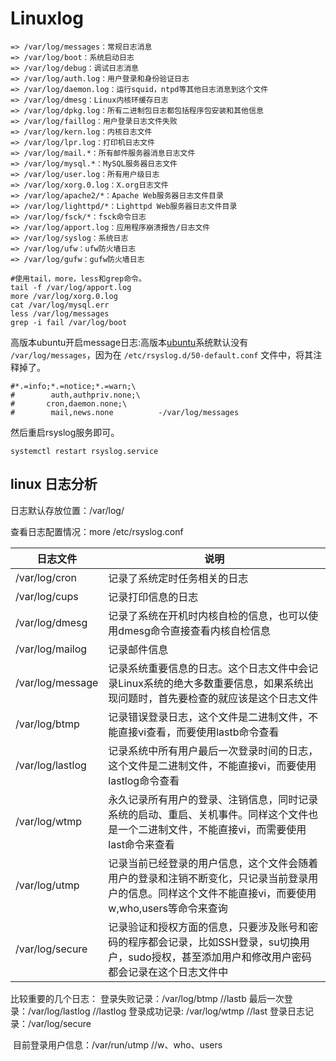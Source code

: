 # Linuxlog

```shell
=> /var/log/messages：常规日志消息
=> /var/log/boot：系统启动日志
=> /var/log/debug：调试日志消息
=> /var/log/auth.log：用户登录和身份验证日志
=> /var/log/daemon.log：运行squid，ntpd等其他日志消息到这个文件
=> /var/log/dmesg：Linux内核环缓存日志
=> /var/log/dpkg.log：所有二进制包日志都包括程序包安装和其他信息
=> /var/log/faillog：用户登录日志文件失败
=> /var/log/kern.log：内核日志文件
=> /var/log/lpr.log：打印机日志文件
=> /var/log/mail.*：所有邮件服务器消息日志文件
=> /var/log/mysql.*：MySQL服务器日志文件
=> /var/log/user.log：所有用户级日志
=> /var/log/xorg.0.log：X.org日志文件
=> /var/log/apache2/*：Apache Web服务器日志文件目录
=> /var/log/lighttpd/*：Lighttpd Web服务器日志文件目录
=> /var/log/fsck/*：fsck命令日志
=> /var/log/apport.log：应用程序崩溃报告/日志文件
=> /var/log/syslog：系统日志
=> /var/log/ufw：ufw防火墙日志
=> /var/log/gufw：gufw防火墙日志

#使用tail，more，less和grep命令。
tail -f /var/log/apport.log
more /var/log/xorg.0.log
cat /var/log/mysql.err
less /var/log/messages
grep -i fail /var/log/boot
```

高版本ubuntu开启message日志:高版本[ubuntu](https://so.csdn.net/so/search?q=ubuntu\&spm=1001.2101.3001.7020)系统默认没有 `/var/log/messages`，因为在 `/etc/rsyslog.d/50-default.conf` 文件中，将其注释掉了。

```shell
#*.=info;*.=notice;*.=warn;\
#        auth,authpriv.none;\
#       cron,daemon.none;\
#        mail,news.none          -/var/log/messages
```

然后重启rsyslog服务即可。

```shell
systemctl restart rsyslog.service
```

## linux 日志分析

日志默认存放位置：/var/log/

查看日志配置情况：more /etc/rsyslog.conf

| 日志文件             | 说明                                                                                |
| ---------------- | --------------------------------------------------------------------------------- |
| /var/log/cron    | 记录了系统定时任务相关的日志                                                                    |
| /var/log/cups    | 记录打印信息的日志                                                                         |
| /var/log/dmesg   | 记录了系统在开机时内核自检的信息，也可以使用dmesg命令直接查看内核自检信息                                           |
| /var/log/mailog  | 记录邮件信息                                                                            |
| /var/log/message | 记录系统重要信息的日志。这个日志文件中会记录Linux系统的绝大多数重要信息，如果系统出现问题时，首先要检查的就应该是这个日志文件                 |
| /var/log/btmp    | 记录错误登录日志，这个文件是二进制文件，不能直接vi查看，而要使用lastb命令查看                                        |
| /var/log/lastlog | 记录系统中所有用户最后一次登录时间的日志，这个文件是二进制文件，不能直接vi，而要使用lastlog命令查看                            |
| /var/log/wtmp    | 永久记录所有用户的登录、注销信息，同时记录系统的启动、重启、关机事件。同样这个文件也是一个二进制文件，不能直接vi，而需要使用last命令来查看          |
| /var/log/utmp    | 记录当前已经登录的用户信息，这个文件会随着用户的登录和注销不断变化，只记录当前登录用户的信息。同样这个文件不能直接vi，而要使用w,who,users等命令来查询 |
| /var/log/secure  | 记录验证和授权方面的信息，只要涉及账号和密码的程序都会记录，比如SSH登录，su切换用户，sudo授权，甚至添加用户和修改用户密码都会记录在这个日志文件中     |

比较重要的几个日志： 登录失败记录：/var/log/btmp //lastb 最后一次登录：/var/log/lastlog //lastlog 登录成功记录: /var/log/wtmp //last 登录日志记录：/var/log/secure

​ 目前登录用户信息：/var/run/utmp //w、who、users
